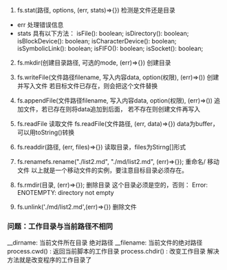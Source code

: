 1. fs.stat(路径, options, (err, stats)=>{}) 
检测是文件还是目录
- err 处理错误信息
- stats 具有以下方法：
isFile(): boolean;
isDirectory(): boolean;
isBlockDevice(): boolean;
isCharacterDevice(): boolean;
isSymbolicLink(): boolean;
isFIFO(): boolean;
isSocket(): boolean;

2. fs.mkdir(创建目录路径, 可选的mode, (err)=>{}) 
创建目录

3. fs.writeFile(文件路径filename, 写入内容data, option(权限), (err)=>()) 
创建并写入文件
若目标文件已存在，则会把这个文件替换

4. fs.appendFile(文件路径filename, 写入内容data, option(权限), (err)=>()) 
追加文件，若已存在则将data追加到后面，
若不存在则创建文件再写入

5. fs.readFile 
读取文件
fs.readFile(文件路径, (err, data)=>{})
data为buffer，可以用toString()转换

6. fs.readdir(路径, (err, files)=>{}) 
读取目录，files为Stirng[]形式

7. fs.renamefs.rename("./list2.md", "./md/list2.md", (err)=>{});
重命名/ 移动文件
以上就是一个移动文件的实例，要注意目标目录必须存在。

8. fs.rmdir(目录, (err)=>{}); 删除目录
这个目录必须是空的，否则：
Error: ENOTEMPTY: directory not empty

9. fs.unlink('./md/list2.md',(err)=>{}) 删除文件

### 问题：工作目录与当前路径不相同
__dirname: 当前文件所在目录 绝对路径
__filename: 当前文件的绝对路径
process.cwd() : 返回当前脚本的工作目录
process.chdir() : 改变工作目录
解决方法就是改变程序的工作目录了